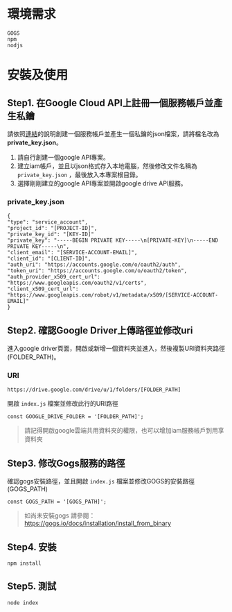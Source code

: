 # 環境需求
```
GOGS
npm
nodjs
```
# 安裝及使用
## Step1. 在Google Cloud API上註冊一個服務帳戶並產生私鑰

請依照[連結](https://cloud.google.com/iam/docs/creating-managing-service-account-keys)的說明創建一個服務帳戶並產生一個私鑰的json檔案，請將檔名改為**private_key.json**。
1. 請自行創建一個google API專案。
2. 建立iam帳戶，並且以json格式存入本地電腦，然後修改文件名稱為 `private_key.json` ，最後放入本專案根目錄。
3. 選擇剛剛建立的google API專案並開啟google drive API服務。
### private_key.json
```
{
"type": "service_account",
"project_id": "[PROJECT-ID]",
"private_key_id": "[KEY-ID]"
"private_key": "-----BEGIN PRIVATE KEY-----\n[PRIVATE-KEY]\n-----END PRIVATE KEY-----\n",
"client_email": "[SERVICE-ACCOUNT-EMAIL]",
"client_id": "[CLIENT-ID]",
"auth_uri": "https://accounts.google.com/o/oauth2/auth",
"token_uri": "https://accounts.google.com/o/oauth2/token",
"auth_provider_x509_cert_url": "https://www.googleapis.com/oauth2/v1/certs",
"client_x509_cert_url": "https://www.googleapis.com/robot/v1/metadata/x509/[SERVICE-ACCOUNT-EMAIL]"
}
```

## Step2. 確認Google Driver上傳路徑並修改uri
進入google driver頁面，開啟或新增一個資料夾並進入，然後複製URI資料夾路徑(FOLDER_PATH)。
### URI
```
https://drive.google.com/drive/u/1/folders/[FOLDER_PATH]
```

開啟 `index.js` 檔案並修改此行的URI路徑
```
const GOOGLE_DRIVE_FOLDER = '[FOLDER_PATH]';
```
> 請記得開啟google雲端共用資料夾的權限，也可以增加iam服務帳戶到用享資料夾

## Step3. 修改Gogs服務的路徑
確認gogs安裝路徑，並且開啟 `index.js` 檔案並修改GOGS的安裝路徑(GOGS_PATH)
```
const GOGS_PATH = '[GOGS_PATH]';
```
> 如尚未安裝gogs 請參閱：https://gogs.io/docs/installation/install_from_binary

## Step4. 安裝
```
npm install
```

## Step5. 測試
```
node index
```
